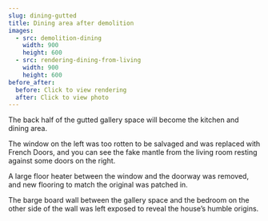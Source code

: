 ```yaml
---
slug: dining-gutted
title: Dining area after demolition
images:
  - src: demolition-dining
    width: 900
    height: 600
  - src: rendering-dining-from-living
    width: 900
    height: 600
before_after:
  before: Click to view rendering
  after: Click to view photo
---
```

The back half of the gutted gallery space will become the kitchen and dining area.

The window on the left was too rotten to be salvaged and was replaced with French Doors, and you can see the fake mantle from the living room resting against some doors on the right.

A large floor heater between the window and the doorway was removed, and new flooring to match the original was patched in.

The barge board wall between the gallery space and the bedroom on the other side of the wall was left exposed to reveal the house’s humble origins.
